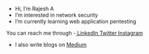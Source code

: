 - Hi, I’m Rajesh A
- I’m interested in network security
- I’m currently learning web application pentesting

You can reach me through
-<a href='https://www.linkedin.com/in/rajesh-a-3b488721b/'> LinkedIn  </a>
<a href='https://twitter.com/rajesh_a_180'> Twitter  </a>
<a href='https://www.instagram.com/rajesharulrathna_180/'> Instagram </a>
- I also write blogs on 
<a href='https://medium.com/@rajesharulrathna'> Medium</a>

<!---
Rajesh1308/Rajesh1308 is a ✨ special ✨ repository because its `README.md` (this file) appears on your GitHub profile.
You can click the Preview link to take a look at your changes.
--->
